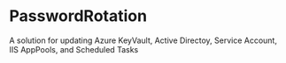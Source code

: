# PasswordRotation
A solution for updating Azure KeyVault, Active Directoy, Service Account, IIS AppPools, and Scheduled Tasks
